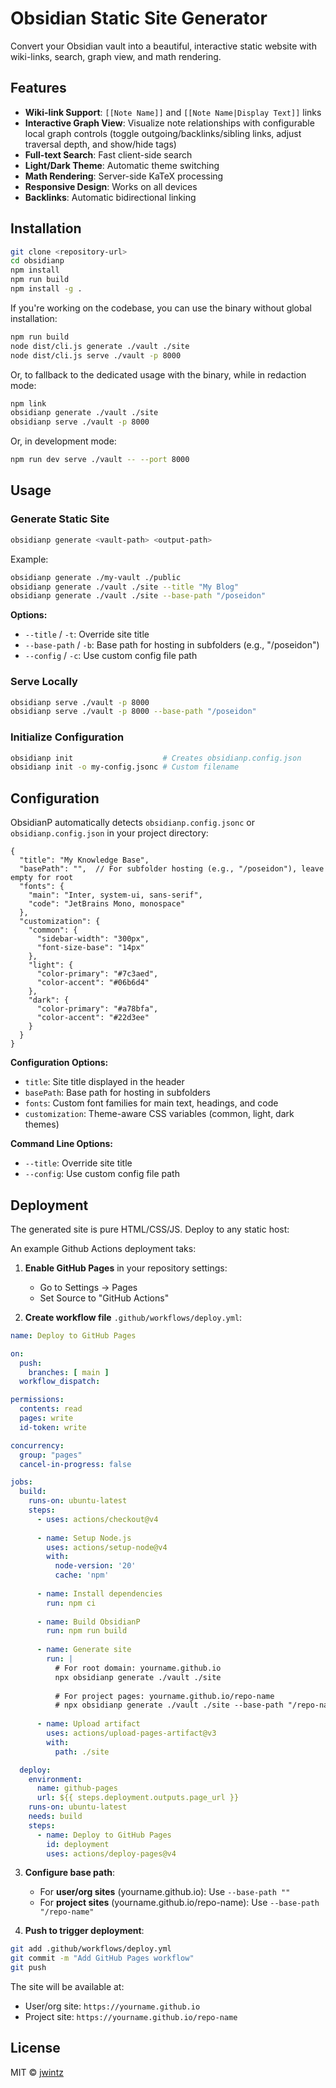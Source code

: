 # Obsidian Static Site Generator

Convert your Obsidian vault into a beautiful, interactive static website with wiki-links, search, graph view, and math rendering.

## Features

- **Wiki-link Support**: `[[Note Name]]` and `[[Note Name|Display Text]]` links
- **Interactive Graph View**: Visualize note relationships with configurable local graph controls (toggle outgoing/backlinks/sibling links, adjust traversal depth, and show/hide tags)
- **Full-text Search**: Fast client-side search
- **Light/Dark Theme**: Automatic theme switching
- **Math Rendering**: Server-side KaTeX processing
- **Responsive Design**: Works on all devices
- **Backlinks**: Automatic bidirectional linking

## Installation

```bash
git clone <repository-url>
cd obsidianp
npm install
npm run build
npm install -g .
```

If you're working on the codebase, you can use the binary without global installation:

```bash
npm run build
node dist/cli.js generate ./vault ./site
node dist/cli.js serve ./vault -p 8000
```

Or, to fallback to the dedicated usage with the binary, while in redaction mode:

```bash
npm link
obsidianp generate ./vault ./site
obsidianp serve ./vault -p 8000
```

Or, in development mode:

```bash
npm run dev serve ./vault -- --port 8000
```

## Usage

### Generate Static Site

```bash
obsidianp generate <vault-path> <output-path>
```

Example:
```bash
obsidianp generate ./my-vault ./public
obsidianp generate ./vault ./site --title "My Blog"
obsidianp generate ./vault ./site --base-path "/poseidon"
```

**Options:**
- `--title` / `-t`: Override site title
- `--base-path` / `-b`: Base path for hosting in subfolders (e.g., "/poseidon")
- `--config` / `-c`: Use custom config file path

### Serve Locally

```bash
obsidianp serve ./vault -p 8000
obsidianp serve ./vault -p 8000 --base-path "/poseidon"
```

### Initialize Configuration

```bash
obsidianp init                    # Creates obsidianp.config.json
obsidianp init -o my-config.jsonc # Custom filename
```

## Configuration

ObsidianP automatically detects `obsidianp.config.jsonc` or `obsidianp.config.json` in your project directory:

```jsonc
{
  "title": "My Knowledge Base",
  "basePath": "",  // For subfolder hosting (e.g., "/poseidon"), leave empty for root
  "fonts": {
    "main": "Inter, system-ui, sans-serif",
    "code": "JetBrains Mono, monospace"
  },
  "customization": {
    "common": {
      "sidebar-width": "300px",
      "font-size-base": "14px"
    },
    "light": {
      "color-primary": "#7c3aed",
      "color-accent": "#06b6d4"
    },
    "dark": {
      "color-primary": "#a78bfa",
      "color-accent": "#22d3ee"
    }
  }
}
```

**Configuration Options:**
- `title`: Site title displayed in the header
- `basePath`: Base path for hosting in subfolders
- `fonts`: Custom font families for main text, headings, and code
- `customization`: Theme-aware CSS variables (common, light, dark themes)

**Command Line Options:**
- `--title`: Override site title
- `--config`: Use custom config file path

## Deployment

The generated site is pure HTML/CSS/JS. Deploy to any static host:

An example Github Actions deployment taks:

1. **Enable GitHub Pages** in your repository settings:
   - Go to Settings → Pages
   - Set Source to "GitHub Actions"

2. **Create workflow file** `.github/workflows/deploy.yml`:

```yaml
name: Deploy to GitHub Pages

on:
  push:
    branches: [ main ]
  workflow_dispatch:

permissions:
  contents: read
  pages: write
  id-token: write

concurrency:
  group: "pages"
  cancel-in-progress: false

jobs:
  build:
    runs-on: ubuntu-latest
    steps:
      - uses: actions/checkout@v4
      
      - name: Setup Node.js
        uses: actions/setup-node@v4
        with:
          node-version: '20'
          cache: 'npm'
      
      - name: Install dependencies
        run: npm ci
      
      - name: Build ObsidianP
        run: npm run build
      
      - name: Generate site
        run: |
          # For root domain: yourname.github.io
          npx obsidianp generate ./vault ./site
          
          # For project pages: yourname.github.io/repo-name
          # npx obsidianp generate ./vault ./site --base-path "/repo-name"
      
      - name: Upload artifact
        uses: actions/upload-pages-artifact@v3
        with:
          path: ./site

  deploy:
    environment:
      name: github-pages
      url: ${{ steps.deployment.outputs.page_url }}
    runs-on: ubuntu-latest
    needs: build
    steps:
      - name: Deploy to GitHub Pages
        id: deployment
        uses: actions/deploy-pages@v4
```

3. **Configure base path**:
   - For **user/org sites** (yourname.github.io): Use `--base-path ""`
   - For **project sites** (yourname.github.io/repo-name): Use `--base-path "/repo-name"`

4. **Push to trigger deployment**:
```bash
git add .github/workflows/deploy.yml
git commit -m "Add GitHub Pages workflow"
git push
```

The site will be available at:
- User/org site: `https://yourname.github.io`
- Project site: `https://yourname.github.io/repo-name`

## License

MIT © [jwintz](https://github.com/jwintz)
